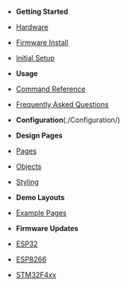 <!-- docs/_sidebar.md -->

- **Getting Started**
- [Hardware](./01-hardware.md)
- [Firmware Install](./02-installation.md)
- [Initial Setup](./03-wifi-setup.md)

- **Usage**
- [Command Reference](./05-commands.md)
- [Frequently Asked Questions](./06-faq.md)

- **Configuration**(./Configuration/)

- **Design Pages**
- [Pages](./12-pages.md)
- [Objects](./13-objects.md)
- [Styling](./14-styling.md)

- **Demo Layouts**
- [Example Pages](./15-example-pages.md)

- **Firmware Updates**
- [ESP32](./38-firmware-esp.md)
- [ESP8266](./38-firmware-esp.md)
- [STM32F4xx](./39-firmware-stm32.md)
